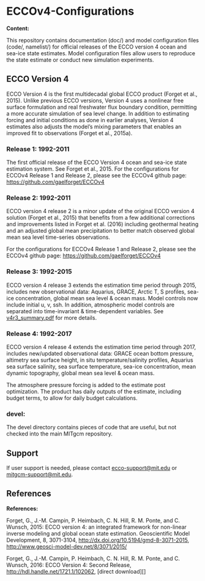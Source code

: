 # ECCOv4-Configurations

**Content:**

This repository contains documentation (doc/) and model configuration files (code/, namelist/) for official releases of the ECCO version 4 ocean and sea-ice state estimates.  Model configuration files allow users to reproduce the state estimate or  conduct new simulation experiments. 


## ECCO Version 4

ECCO Version 4 is the first multidecadal global ECCO product (Forget et al., 2015).  Unlike previous ECCO versions, Version 4 uses a nonlinear free surface formulation and real freshwater flux boundary condition, permitting a more accurate simulation of sea level change.  In addition to estimating forcing and initial conditions as done in earlier analyses, Version 4 estimates also adjusts the model’s mixing parameters that enables an improved fit to observations (Forget et al., 2015a). 

### Release 1: 1992-2011

The first official release of the ECCO Version 4 ocean and sea-ice state estimation system.  See Forget et al., 2015.
For the configurations for ECCOv4 Release 1 and Release 2, please see the ECCOv4 github page:
https://github.com/gaelforget/ECCOv4

### Release 2: 1992-2011

ECCO version 4 release 2 is a minor update of the original ECCO version 4 solution (Forget et al., 2015) that benefits from a few additional corrections and improvements listed in Forget et al. (2016) including geothermal heating and an adjusted global mean precipitation to better match observed global mean sea level time-series observations. 

For the configurations for ECCOv4 Release 1 and Release 2, please see the ECCOv4 github page:
https://github.com/gaelforget/ECCOv4


### Release 3: 1992-2015

ECCO version 4 release 3 extends the estimation time period through 2015, includes new observational data: Aquarius, GRACE, Arctic T, S profiles, sea-ice concentration, global mean sea level & ocean mass.  Model controls now include initial u, v, ssh.  In addition, atmospheric model controls are separated into time-invariant & time-dependent variables.  See [v4r3_summary.pdf](https://github.com/ECCO-GROUP/ECCOv4-Configurations/blob/master/ECCOv4%20Release%203/doc/v4r3_summary.pdf) for more details.

### Release 4: 1992-2017

ECCO version 4 release 4 extends the estimation time period through 2017, includes new/updated observational data: GRACE ocean bottom pressure, altimetry sea surface height, in situ temperature/salinity profiles, Aquarius sea surface salinity, sea surface temperature, sea-ice concentration, mean dynamic topography, global mean sea level & ocean mass.

The atmosphere pressure forcing is added to the estimate post optimization. The product has daily outputs of the estimate, including budget terms, to allow for daily budget calculations.

### devel: 
The devel directory contains pieces of code that are useful, but not checked into the main MITgcm repository. 

## Support

If user support is needed, please contact ecco-support@mit.edu or  mitgcm-support@mit.edu.


## References

**References:**

Forget, G., J.-M. Campin, P. Heimbach, C. N. Hill, R. M. Ponte, and C. Wunsch, 2015: ECCO version 4: an integrated framework for non-linear inverse modeling and global ocean state estimation. Geoscientific Model Development, 8, 3071-3104, <http://dx.doi.org/10.5194/gmd-8-3071-2015>, <http://www.geosci-model-dev.net/8/3071/2015/>

Forget, G., J.-M. Campin, P. Heimbach, C. N. Hill, R. M. Ponte, and C. Wunsch, 2016: ECCO Version 4: Second Release, <http://hdl.handle.net/1721.1/102062>, [direct download][]
